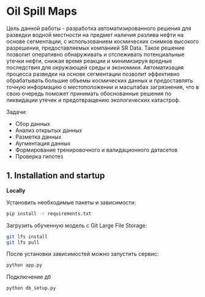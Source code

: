 # Oil Spill Maps

Цель данной работы - разработка автоматизированного решения для разведки водной местности на предмет наличия разлива нефти на основе сегментации, с использованием космических снимков высокого разрешения, предоставляемых компанией SR Data. Такое решение позволит оперативно обнаруживать и отслеживать потенциальные утечки нефти, снижая время реакции и минимизируя вредные последствия для окружающей среды и экономики. Автоматизация процесса разведки на основе сегментации позволит эффективно обрабатывать большие объемы космических данных и предоставлять точную информацию о местоположении и масштабах загрязнения, что в свою очередь поможет принимать обоснованные решения по ликвидации утечек и предотвращению экологических катастроф.

Задачи:
* Сбор данных
* Анализ открытых данных
* Разметка данных
* Аугментация данных
* Формирование тренировочного и валидационного датасетов
* Проверка гипотез


## 1. Installation and startup

**Locally**

Установить необходимые пакеты и зависимости:
```Bash
pip install -r requirements.txt
```
Загрузить обученную модель с Git Large File Storage:

```Bash
git lfs install
git lfs pull
```
После установки зависимостей можно запустить сервис:

```Bash
python app.py
```

Подключение дб
```Bash
python db_setup.py
```